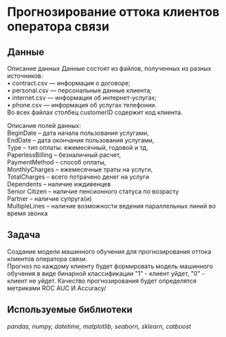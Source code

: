 # Прогнозирование оттока клиентов оператора связи

## Данные

Описание данных
Данные состоят из файлов, полученных из разных источников:  
• contract.csv — информация о договоре;  
• personal.csv — персональные данные клиента;  
• internet.csv — информация об интернет-услугах;  
• phone.csv — информация об услугах телефонии.  
Во всех файлах столбец customerID содержит код клиента.

Описание полей данных:  
BeginDate – дата начала пользования услугами,  
EndDate – дата окончания пользования услугами,  
Type – тип оплаты: ежемесячный, годовой и тд,  
PaperlessBilling – безналичный расчет,  
PaymentMethod – способ оплаты,  
MonthlyCharges – ежемесячные траты на услуги,  
TotalCharges – всего потрачено денег на услуги  
Dependents – наличие иждивенцев  
Senior Citizen – наличие пенсионного статуса по возрасту  
Partner – наличие супруга(и)  
MultipleLines – наличие возможности ведения параллельных линий во время звонка


## Задача

Создание модели машинного обучения для прогнозирования оттока клиентов оператора связи.  
Прогноз по каждому клиенту будет формировать модель машинного обучения в виде бинарной классификации "1" - клиент уйдет, "0" - клиент не уйдет. Качество прогнозирования будет определятся метриками ROC AUC И Accuracy/

## Используемые библиотеки
*pandas, numpy, datetime, matplotlib, seaborn, sklearn, catboost*
